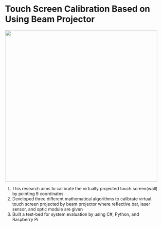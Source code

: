 # Touch Screen Calibration Based on Using Beam Projector

<img src="https://sbseo.files.wordpress.com/2017/12/research2.png?w=866&h=632" width=500px>

1) This research aims to calibrate the virtually projected touch screen(wall) by pointing 9 coordinates.
2) Developed three different mathematical algorithms to calibrate virtual touch screen projected by beam projector where reflective bar, laser sensor, and optic module are given
3) Built a test-bed for system evaluation by using C\#, Python, and Raspberry Pi

